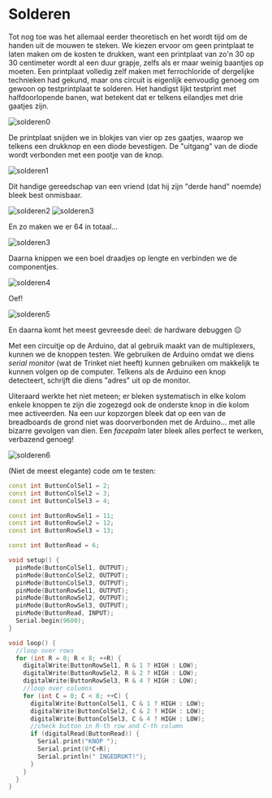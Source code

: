 # Solderen

Tot nog toe was het allemaal eerder theoretisch en het wordt tijd om de handen uit de mouwen te steken. We kiezen ervoor om geen printplaat te laten maken om de kosten te drukken, want een printplaat van zo'n 30 op 30 centimeter wordt al een duur grapje, zelfs als er maar weinig baantjes op moeten. Een printplaat volledig zelf maken met ferrochloride of dergelijke technieken had gekund, maar ons circuit is eigenlijk eenvoudig genoeg om gewoon op testprintplaat te solderen. Het handigst lijkt testprint met halfdoorlopende banen, wat betekent dat er telkens eilandjes met drie gaatjes zijn.

![solderen0](../assets/images/project/solderen0.jpg "solderen")

 De printplaat snijden we in blokjes van vier op zes gaatjes, waarop we telkens een drukknop en een diode bevestigen. De "uitgang" van de diode wordt verbonden met een pootje van de knop.

![solderen1](../assets/images/project/solderen1.jpg "solderen")

Dit handige gereedschap van een vriend (dat hij zijn "derde hand" noemde) bleek best onmisbaar.

![solderen2](../assets/images/project/solderen2.jpg "solderen") ![solderen3](../assets/images/project/solderen3.jpg "solderen")

En zo maken we er 64 in totaal…

![solderen3](../assets/images/project/solderen3.jpg "solderen")

Daarna knippen we een boel draadjes op lengte en verbinden we de componentjes.

![solderen4](../assets/images/project/solderen4.jpg "solderen")

Oef!

![solderen5](../assets/images/project/solderen5.jpg "solderen")

En daarna komt het meest gevreesde deel: de hardware debuggen &#9785;

Met een circuitje op de Arduino, dat al gebruik maakt van de multiplexers, kunnen we de knoppen testen. We gebruiken de Arduino omdat we diens _serial monitor_ (wat de Trinket niet heeft) kunnen gebruiken om makkelijk te kunnen volgen op de computer. Telkens als de Arduino een knop detecteert, schrijft die diens "adres" uit op de monitor.

Uiteraard werkte het niet meteen; er bleken systematisch in elke kolom enkele knoppen te zijn die zogezegd ook de onderste knop in die kolom mee activeerden. Na een uur kopzorgen bleek dat op een van de breadboards de grond niet was doorverbonden met de Arduino… met alle bizarre gevolgen van dien. Een _facepalm_ later bleek alles perfect te werken, verbazend genoeg!

![solderen6](../assets/images/project/solderen6.jpg "solderen")

(Niet de meest elegante) code om te testen:

```c++
const int ButtonColSel1 = 2;
const int ButtonColSel2 = 3;
const int ButtonColSel3 = 4;

const int ButtonRowSel1 = 11;
const int ButtonRowSel2 = 12;
const int ButtonRowSel3 = 13;

const int ButtonRead = 6;

void setup() {
  pinMode(ButtonColSel1, OUTPUT);
  pinMode(ButtonColSel2, OUTPUT);
  pinMode(ButtonColSel3, OUTPUT);
  pinMode(ButtonRowSel1, OUTPUT);
  pinMode(ButtonRowSel2, OUTPUT);
  pinMode(ButtonRowSel3, OUTPUT);
  pinMode(ButtonRead, INPUT);
  Serial.begin(9600);
}

void loop() {
  //loop over rows
  for (int R = 0; R < 8; ++R) {
    digitalWrite(ButtonRowSel1, R & 1 ? HIGH : LOW);
    digitalWrite(ButtonRowSel2, R & 2 ? HIGH : LOW);
    digitalWrite(ButtonRowSel3, R & 4 ? HIGH : LOW);
    //loop over columns
    for (int C = 0; C < 8; ++C) {
      digitalWrite(ButtonColSel1, C & 1 ? HIGH : LOW);
      digitalWrite(ButtonColSel2, C & 2 ? HIGH : LOW);
      digitalWrite(ButtonColSel3, C & 4 ? HIGH : LOW);
      //check button in R-th row and C-th column
      if (digitalRead(ButtonRead)) {
        Serial.print("KNOP ");
        Serial.print(8*C+R);
        Serial.println(" INGEDRUKT!");
      }
    }
  }
}
```
